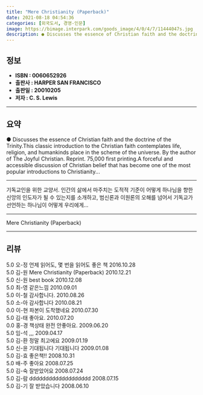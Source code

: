 ```yaml
---
title: "Mere Christianity (Paperback)"
date: 2021-08-18 04:54:36
categories: [외국도서, 경영-인문]
image: https://bimage.interpark.com/goods_image/4/0/4/7/11444047s.jpg
description: ● Discusses the essence of Christian faith and the doctrine of the Trinity.This classic introduction to the Christian faith contemplates life, religion, and hu
---
```


## **정보**

- **ISBN : 0060652926**
- **출판사 : HARPER SAN FRANCISCO**
- **출판일 : 20010205**
- **저자 : C. S. Lewis**

------



## **요약**

●  Discusses the essence of Christian faith and the doctrine of the Trinity.This classic introduction to the Christian faith contemplates life, religion, and humankinds place in the scheme of the universe. By the author of The Joyful Christian. Reprint. 75,000 first printing.A forceful and accessible discussion of Christian belief that has become one of the most popular introductions to Christianity...

------

기독교인을 위한 교양서. 인간의 삶에서 마주치는 도적적 기준이 어떻게 하나님을 향한 신앙의 인도자가 될 수 있는지를 소개하고, 범신론과 이원론의 오해를 넘어서 기독교가 선언하는 하나님이 어떻게 우리에게... 

------


Mere Christianity (Paperback) 

------


## **리뷰** 

5.0 오-정 언제 읽어도, 몇 번을 읽어도 좋은 책 2016.10.28 <br/>5.0 김-원 Mere Christianity (Paperback) 2010.12.21 <br/>5.0 신-원 best book 2010.12.08 <br/>5.0 최-영 같은느낌 2010.09.01 <br/>5.0 이-철 감사합니다.  2010.08.26 <br/>5.0 소-아 감사합니다 2010.08.21 <br/>0.0 이-현 파본이 도착했네요 2010.07.30 <br/>5.0 김-태 좋아요. 2010.07.20 <br/>0.0 홍-경 책상태 완전 안좋아요. 2009.06.20 <br/>5.0 임-석 ,,, 2009.04.17 <br/>5.0 김-환 정말 최고에요 2009.01.19 <br/>5.0 신-윤 기대됩니다 기대됩니다 2009.01.08 <br/>5.0 김-효 좋은책!! 2008.10.31 <br/>5.0 배-주 좋아요 2008.07.25 <br/>5.0 김-숙 잘받았어요 2008.07.24 <br/>5.0 김-람 ddddddddddddddddddd 2008.07.15 <br/>5.0 김-기 잘 받았습니다 2008.06.10 <br/>